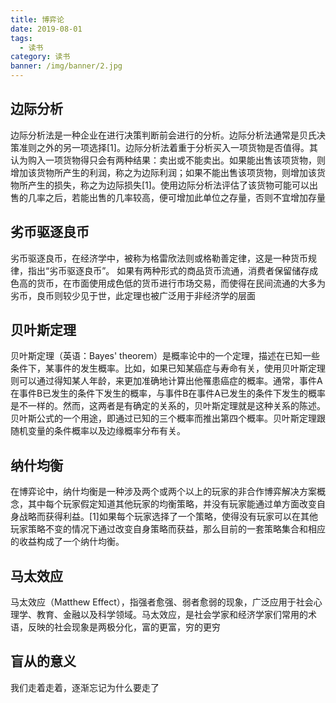 ```yaml
---
title: 博弈论
date: 2019-08-01
tags:
  - 读书
category: 读书
banner: /img/banner/2.jpg
---
```


## 边际分析

边际分析法是一种企业在进行决策判断前会进行的分析。边际分析法通常是贝氏决策准则之外的另一项选择[1]。边际分析法着重于分析买入一项货物是否值得。其认为购入一项货物得只会有两种结果：卖出或不能卖出。如果能出售该项货物，则增加该货物所产生的利润，称之为边际利润；如果不能出售该项货物，则增加该货物所产生的损失，称之为边际损失[1]。使用边际分析法评估了该货物可能可以出售的几率之后，若能出售的几率较高，便可增加此单位之存量，否则不宜增加存量

## 劣币驱逐良币

劣币驱逐良币，在经济学中，被称为格雷欣法则或格勒善定律，这是一种货币规律，指出“劣币驱逐良币”。 如果有两种形式的商品货币流通，消费者保留储存成色高的货币，在市面使用成色低的货币进行市场交易，而使得在民间流通的大多为劣币，良币则较少见于世，此定理也被广泛用于非经济学的层面

## 贝叶斯定理
贝叶斯定理（英语：Bayes' theorem）是概率论中的一个定理，描述在已知一些条件下，某事件的发生概率。比如，如果已知某癌症与寿命有关，使用贝叶斯定理则可以通过得知某人年龄，来更加准确地计算出他罹患癌症的概率。通常，事件A在事件B已发生的条件下发生的概率，与事件B在事件A已发生的条件下发生的概率是不一样的。然而，这两者是有确定的关系的，贝叶斯定理就是这种关系的陈述。贝叶斯公式的一个用途，即通过已知的三个概率而推出第四个概率。贝叶斯定理跟随机变量的条件概率以及边缘概率分布有关。

## 纳什均衡

在博弈论中，纳什均衡是一种涉及两个或两个以上的玩家的非合作博弈解决方案概念，其中每个玩家假定知道其他玩家的均衡策略，并没有玩家能通过单方面改变自身战略而获得利益。[1]如果每个玩家选择了一个策略，使得没有玩家可以在其他玩家策略不变的情况下通过改变自身策略而获益，那么目前的一套策略集合和相应的收益构成了一个纳什均衡。

## 马太效应

马太效应（Matthew Effect），指强者愈强、弱者愈弱的现象，广泛应用于社会心理学、教育、金融以及科学领域。马太效应，是社会学家和经济学家们常用的术语，反映的社会现象是两极分化，富的更富，穷的更穷

## 盲从的意义

我们走着走着，逐渐忘记为什么要走了